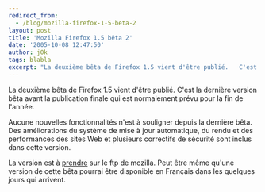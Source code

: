 ```yaml
---
redirect_from:
  - /blog/mozilla-firefox-1-5-beta-2
layout: post
title: 'Mozilla Firefox 1.5 bêta 2'
date: '2005-10-08 12:47:50'
author: j0k
tags: blabla
excerpt: "La deuxième bêta de Firefox 1.5 vient d'être publié.   C'est la dernière version bêta avant la publication finale qui est normalement prévu pour la fin de l'année.  \n  \nAucune nouvelles fonctionnalités n'est à souligner depuis la dernière bêta. Des améliorations du système de mise à jour automatique, du rendu et des performances des sites Web et plusieurs      …"
---
```


La deuxième bêta de Firefox 1.5 vient d'être publié.   C'est la dernière version bêta avant la publication finale qui est normalement prévu pour la fin de l'année.

Aucune nouvelles fonctionnalités n'est à souligner depuis la dernière bêta. Des améliorations du système de mise à jour automatique, du rendu et des performances des sites Web et plusieurs correctifs de sécurité sont inclus dans cette version.

La version est à [prendre](http://ftp.mozilla.org/pub/mozilla.org/firefox/releases/1.5b2) sur le ftp de mozilla. Peut être même qu'une version de cette bêta pourrai être disponible en Français dans les quelques jours qui arrivent.
